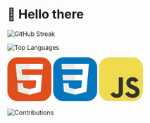 <h1>🤟 Hello there</h1>

![GitHub Streak](https://streak-stats.demolab.com/?user=SayHelloLexa) 

![Top Languages](https://github-readme-stats-gamma-woad-31.vercel.app/api/top-langs/?username=SayHelloLexa&layout=compact)

<p>
  <img src="https://github.com/tandpfun/skill-icons/blob/main/icons/HTML.svg" alt="HTML" width="100px">
  <img src="https://github.com/tandpfun/skill-icons/blob/main/icons/CSS.svg" alt="CSS" width="100px">
  <img src="https://github.com/tandpfun/skill-icons/blob/main/icons/JavaScript.svg" alt="JS" width="100px">
</p> 

![Contributions](https://ssr-contributions-svg.vercel.app/_/SayHelloLexa?chart=3dbar&gap=0.6&scale=2&gradient=true&flatten=1&animation=wave&animation_duration=3&animation_delay=0.03&animation_amplitude=24&animation_frequency=0.1&animation_wave_center=19_3&format=svg&weeks=40)
